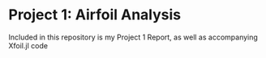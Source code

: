 # Project 1: Airfoil Analysis
Included in this repository is my Project 1 Report, as well as accompanying Xfoil.jl code
